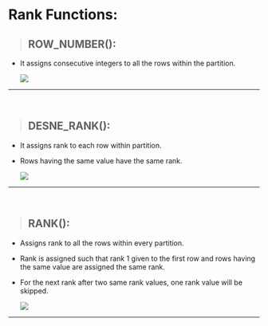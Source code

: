 # **Rank Functions:**

> ## **ROW_NUMBER():**

- It assigns consecutive integers to all the rows within the partition.	

    **![](https://lh4.googleusercontent.com/cB4mN5V-hXF0WxA-5Ab2GJz8PS251nDTPylifp_tW9kBHbrpPTOly3crNZadcjrXT4O37xXFi_ffYsTfIEddKaunUxgXt8vRMeX81QMWNM1uLXI2tIqYm6P90dpigL1e-Ca46uvO67LOajCt1suc9Q)**

---

<br>

> ## **DESNE_RANK():**

- It assigns rank to each row within partition.
- Rows having the same value have the same rank.
  
    **![](https://lh4.googleusercontent.com/jHCZwSFwZbmAGHxDMLisjBEKYVLtUDk-qHykCM65kALk85HuEBVbs4vfqHkP6SVj9bJ1_s_jL7LmGXSKonUvM_78mq1BF0VB-k8jOwftmFuxr4t6LZsb_tfnBvRkVPuNPwbLYpEY6U6DbdNBD_3jog)**

---

<br>

> ## **RANK():**

- Assigns rank to all the rows within every partition. 
- Rank is assigned such that rank 1 given to the first row and rows having the same value are assigned the same rank. 
- For the next rank after two same rank values, one rank value will be skipped.

    **![](https://lh5.googleusercontent.com/W4LXGxf7ej4pdzEuEZVsYSrPr9t8Xsk4Vxejh61Zlz5RroMr5detgoYv4IYFJqtLNgqtFw5E8SZmvsuMwWIa38Er8VbFfxJ0EzUCujYs2WfVPWAGMKj1vcto1crlJiF3ODgVW4TOjTCAEGeAKgVZ4A)**

---

<br>
